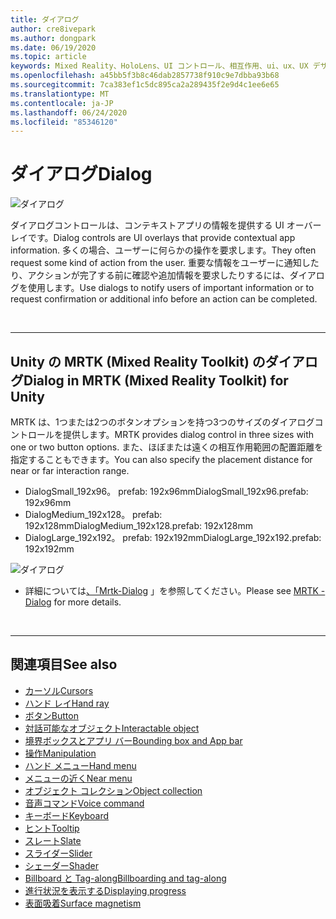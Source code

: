 ```yaml
---
title: ダイアログ
author: cre8ivepark
ms.author: dongpark
ms.date: 06/19/2020
ms.topic: article
keywords: Mixed Reality、HoloLens、UI コントロール、相互作用、ui、ux、UX デザイン、空間 UI、空間相互作用、3D UI、3D UX
ms.openlocfilehash: a45bb5f3b8c46dab2857738f910c9e7dbba93b68
ms.sourcegitcommit: 7ca383ef1c5dc895ca2a289435f2e9d4c1ee6e65
ms.translationtype: MT
ms.contentlocale: ja-JP
ms.lasthandoff: 06/24/2020
ms.locfileid: "85346120"
---
```

# <a name="dialog"></a><span data-ttu-id="f8ea6-103">ダイアログ</span><span class="sxs-lookup"><span data-stu-id="f8ea6-103">Dialog</span></span>

![ダイアログ](images/UX/MRTK_UX_Dialog.jpg)

<span data-ttu-id="f8ea6-105">ダイアログコントロールは、コンテキストアプリの情報を提供する UI オーバーレイです。</span><span class="sxs-lookup"><span data-stu-id="f8ea6-105">Dialog controls are UI overlays that provide contextual app information.</span></span> <span data-ttu-id="f8ea6-106">多くの場合、ユーザーに何らかの操作を要求します。</span><span class="sxs-lookup"><span data-stu-id="f8ea6-106">They often request some kind of action from the user.</span></span> <span data-ttu-id="f8ea6-107">重要な情報をユーザーに通知したり、アクションが完了する前に確認や追加情報を要求したりするには、ダイアログを使用します。</span><span class="sxs-lookup"><span data-stu-id="f8ea6-107">Use dialogs to notify users of important information or to request confirmation or additional info before an action can be completed.</span></span>

<br>

---

## <a name="dialog-in-mrtk-mixed-reality-toolkit-for-unity"></a><span data-ttu-id="f8ea6-108">Unity の MRTK (Mixed Reality Toolkit) のダイアログ</span><span class="sxs-lookup"><span data-stu-id="f8ea6-108">Dialog in MRTK (Mixed Reality Toolkit) for Unity</span></span>
<span data-ttu-id="f8ea6-109">MRTK は、1つまたは2つのボタンオプションを持つ3つのサイズのダイアログコントロールを提供します。</span><span class="sxs-lookup"><span data-stu-id="f8ea6-109">MRTK provides dialog control in three sizes with one or two button options.</span></span> <span data-ttu-id="f8ea6-110">また、ほぼまたは遠くの相互作用範囲の配置距離を指定することもできます。</span><span class="sxs-lookup"><span data-stu-id="f8ea6-110">You can also specify the placement distance for near or far interaction range.</span></span> 

- <span data-ttu-id="f8ea6-111">DialogSmall_192x96。 prefab: 192x96mm</span><span class="sxs-lookup"><span data-stu-id="f8ea6-111">DialogSmall_192x96.prefab: 192x96mm</span></span>
- <span data-ttu-id="f8ea6-112">DialogMedium_192x128。 prefab: 192x128mm</span><span class="sxs-lookup"><span data-stu-id="f8ea6-112">DialogMedium_192x128.prefab: 192x128mm</span></span>
- <span data-ttu-id="f8ea6-113">DialogLarge_192x192。 prefab: 192x192mm</span><span class="sxs-lookup"><span data-stu-id="f8ea6-113">DialogLarge_192x192.prefab: 192x192mm</span></span>

![ダイアログ](images/UX/MRTK_UX_Dialog_Types.jpg)


* <span data-ttu-id="f8ea6-115">詳細については[、「Mrtk-Dialog](https://microsoft.github.io/MixedRealityToolkit-Unity/Assets/MRTK/SDK/Experimental/Dialog/README_Dialog.html) 」を参照してください。</span><span class="sxs-lookup"><span data-stu-id="f8ea6-115">Please see [MRTK - Dialog](https://microsoft.github.io/MixedRealityToolkit-Unity/Assets/MRTK/SDK/Experimental/Dialog/README_Dialog.html) for more details.</span></span>

<br>

---

## <a name="see-also"></a><span data-ttu-id="f8ea6-116">関連項目</span><span class="sxs-lookup"><span data-stu-id="f8ea6-116">See also</span></span>

* [<span data-ttu-id="f8ea6-117">カーソル</span><span class="sxs-lookup"><span data-stu-id="f8ea6-117">Cursors</span></span>](cursors.md)
* [<span data-ttu-id="f8ea6-118">ハンド レイ</span><span class="sxs-lookup"><span data-stu-id="f8ea6-118">Hand ray</span></span>](point-and-commit.md)
* [<span data-ttu-id="f8ea6-119">ボタン</span><span class="sxs-lookup"><span data-stu-id="f8ea6-119">Button</span></span>](button.md)
* [<span data-ttu-id="f8ea6-120">対話可能なオブジェクト</span><span class="sxs-lookup"><span data-stu-id="f8ea6-120">Interactable object</span></span>](interactable-object.md)
* [<span data-ttu-id="f8ea6-121">境界ボックスとアプリ バー</span><span class="sxs-lookup"><span data-stu-id="f8ea6-121">Bounding box and App bar</span></span>](app-bar-and-bounding-box.md)
* [<span data-ttu-id="f8ea6-122">操作</span><span class="sxs-lookup"><span data-stu-id="f8ea6-122">Manipulation</span></span>](direct-manipulation.md)
* [<span data-ttu-id="f8ea6-123">ハンド メニュー</span><span class="sxs-lookup"><span data-stu-id="f8ea6-123">Hand menu</span></span>](hand-menu.md)
* [<span data-ttu-id="f8ea6-124">メニューの近く</span><span class="sxs-lookup"><span data-stu-id="f8ea6-124">Near menu</span></span>](near-menu.md)
* [<span data-ttu-id="f8ea6-125">オブジェクト コレクション</span><span class="sxs-lookup"><span data-stu-id="f8ea6-125">Object collection</span></span>](object-collection.md)
* [<span data-ttu-id="f8ea6-126">音声コマンド</span><span class="sxs-lookup"><span data-stu-id="f8ea6-126">Voice command</span></span>](voice-input.md)
* [<span data-ttu-id="f8ea6-127">キーボード</span><span class="sxs-lookup"><span data-stu-id="f8ea6-127">Keyboard</span></span>](keyboard.md)
* [<span data-ttu-id="f8ea6-128">ヒント</span><span class="sxs-lookup"><span data-stu-id="f8ea6-128">Tooltip</span></span>](tooltip.md)
* [<span data-ttu-id="f8ea6-129">スレート</span><span class="sxs-lookup"><span data-stu-id="f8ea6-129">Slate</span></span>](slate.md)
* [<span data-ttu-id="f8ea6-130">スライダー</span><span class="sxs-lookup"><span data-stu-id="f8ea6-130">Slider</span></span>](slider.md)
* [<span data-ttu-id="f8ea6-131">シェーダー</span><span class="sxs-lookup"><span data-stu-id="f8ea6-131">Shader</span></span>](shader.md)
* [<span data-ttu-id="f8ea6-132">Billboard と Tag-along</span><span class="sxs-lookup"><span data-stu-id="f8ea6-132">Billboarding and tag-along</span></span>](billboarding-and-tag-along.md)
* [<span data-ttu-id="f8ea6-133">進行状況を表示する</span><span class="sxs-lookup"><span data-stu-id="f8ea6-133">Displaying progress</span></span>](progress.md)
* [<span data-ttu-id="f8ea6-134">表面吸着</span><span class="sxs-lookup"><span data-stu-id="f8ea6-134">Surface magnetism</span></span>](surface-magnetism.md)
